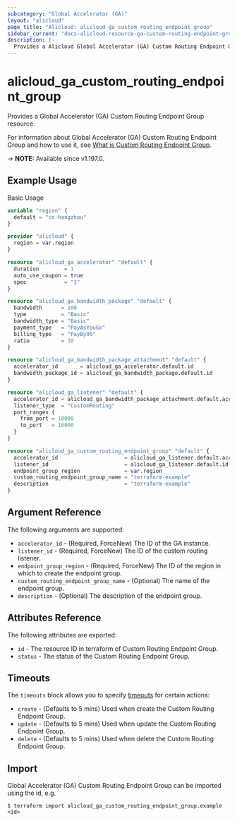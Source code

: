 ```yaml
---
subcategory: "Global Accelerator (GA)"
layout: "alicloud"
page_title: "Alicloud: alicloud_ga_custom_routing_endpoint_group"
sidebar_current: "docs-alicloud-resource-ga-custom-routing-endpoint-group"
description: |-
  Provides a Alicloud Global Accelerator (GA) Custom Routing Endpoint Group resource.
---
```


# alicloud_ga_custom_routing_endpoint_group

Provides a Global Accelerator (GA) Custom Routing Endpoint Group resource.

For information about Global Accelerator (GA) Custom Routing Endpoint Group and how to use it, see [What is Custom Routing Endpoint Group](https://www.alibabacloud.com/help/en/global-accelerator/latest/createcustomroutingendpointgroups).

-> **NOTE:** Available since v1.197.0.

## Example Usage

Basic Usage

```terraform
variable "region" {
  default = "cn-hangzhou"
}

provider "alicloud" {
  region = var.region
}

resource "alicloud_ga_accelerator" "default" {
  duration        = 1
  auto_use_coupon = true
  spec            = "1"
}

resource "alicloud_ga_bandwidth_package" "default" {
  bandwidth      = 100
  type           = "Basic"
  bandwidth_type = "Basic"
  payment_type   = "PayAsYouGo"
  billing_type   = "PayBy95"
  ratio          = 30
}

resource "alicloud_ga_bandwidth_package_attachment" "default" {
  accelerator_id       = alicloud_ga_accelerator.default.id
  bandwidth_package_id = alicloud_ga_bandwidth_package.default.id
}

resource "alicloud_ga_listener" "default" {
  accelerator_id = alicloud_ga_bandwidth_package_attachment.default.accelerator_id
  listener_type  = "CustomRouting"
  port_ranges {
    from_port = 10000
    to_port   = 16000
  }
}

resource "alicloud_ga_custom_routing_endpoint_group" "default" {
  accelerator_id                     = alicloud_ga_listener.default.accelerator_id
  listener_id                        = alicloud_ga_listener.default.id
  endpoint_group_region              = var.region
  custom_routing_endpoint_group_name = "terraform-example"
  description                        = "terraform-example"
}
```

## Argument Reference

The following arguments are supported:

* `accelerator_id` - (Required, ForceNew) The ID of the GA instance.
* `listener_id` - (Required, ForceNew) The ID of the custom routing listener.
* `endpoint_group_region` - (Required, ForceNew) The ID of the region in which to create the endpoint group.
* `custom_routing_endpoint_group_name` - (Optional) The name of the endpoint group.
* `description` - (Optional) The description of the endpoint group.

## Attributes Reference

The following attributes are exported:

* `id` - The resource ID in terraform of Custom Routing Endpoint Group.
* `status` - The status of the Custom Routing Endpoint Group.

## Timeouts

The `timeouts` block allows you to specify [timeouts](https://www.terraform.io/docs/configuration-0-11/resources.html#timeouts) for certain actions:

* `create` - (Defaults to 5 mins) Used when create the Custom Routing Endpoint Group.
* `update` - (Defaults to 5 mins) Used when update the Custom Routing Endpoint Group.
* `delete` - (Defaults to 5 mins) Used when delete the Custom Routing Endpoint Group.

## Import

Global Accelerator (GA) Custom Routing Endpoint Group can be imported using the id, e.g.

```shell
$ terraform import alicloud_ga_custom_routing_endpoint_group.example <id>
```
